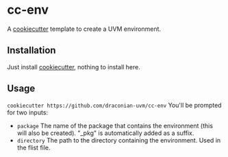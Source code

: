 # cc-env
A [cookiecutter](https://github.com/audreyr/cookiecutter) template to create a UVM environment.
## Installation
Just install [cookiecutter](https://github.com/audreyr/cookiecutter), nothing to install here.
## Usage
`cookiecutter https://github.com/draconian-uvm/cc-env`
You'll be prompted for two inputs:
* `package` The name of the package that contains the environment (this will also be created). "_pkg" is automatically added as a suffix.
* `directory` The path to the directory containing the environment. Used in the flist file.
